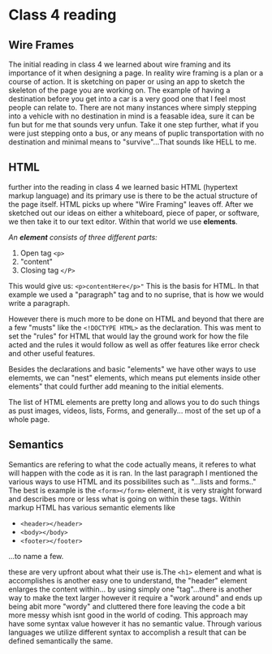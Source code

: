 
# Class 4 reading

## Wire Frames

The initial reading in class 4 we learned about wire framing and its importance of it when designing a page. In reality wire framing is a plan or a course of action. It is sketching on paper or using an app to sketch the skeleton of the page you are working on. The example of having a destination before you get into a car is a very good one that I feel most people can relate to. There are not many instances where simply stepping into a vehicle with no destination in mind is a feasable idea, sure it can be fun but for me that sounds very unfun. Take it one step further, what if you were just stepping onto a bus, or any means of puplic transportation with no destination and minimal means to "survive"...That sounds like HELL to me.

## HTML

further into the reading in class 4 we learned basic HTML (hypertext markup language) and its primary use is there to be the actual structure of the page itself. HTML picks up where "Wire Framing" leaves off. After we sketched out our ideas on either a whiteboard, piece of paper, or software, we then take it to our text editor. Within that world we use **elements**.

*An **element** consists of three different parts:*

1. Open tag ``<p>``
2. "content"
3. Closing tag ``</P>``

This would give us: ``<p>contentHere</p>"``
This is the basis for HTML. In that example we used a "paragraph" tag and to no suprise, that is how we would write a paragraph.

However there is much more to be done on HTML and beyond that there are a few "musts" like the ``<!DOCTYPE HTML>`` as the declaration. This was ment to set the "rules" for HTML that would lay the ground work for how the file acted and the rules it would follow as well as offer features like error check and other useful features.

Besides the declarations and basic "elements" we have other ways to use elememts, we can "nest" elements, which means put elements inside other elements" that could further add meaning to the initial elements.

The list of HTML elements are pretty long and allows you to do such things as pust images, videos, lists, Forms, and generally... most of the set up of a whole page.

## Semantics

Semantics are refering to what the code actually means, it referes to what will happen with the code as it is ran. In the last paragraph I mentioned the various ways to use HTML and its possibilites such as "...lists and forms.." The best is example is the ``<form></form>`` element, it  is very straight forward and describes more or less what is going on within these tags. Within markup HTML has various semantic elements like

* ``<header></header>``
* ``<body></body>``
* ``<footer></footer>``

...to name a few.

these are very upfront about what their use is.The ``<h1>`` element and what is accomplishes is another easy one to understand, the "header" element enlarges the content within... by using simply one "tag"...there is another way to make the text larger however it require a "work around" and ends up being abit more "wordy" and cluttered there fore leaving the code a bit more messy whish isnt good in the world of coding. This approach may have some syntax value however it has no semantic value.
 Through various languages we utilize different syntax to accomplish a result that can be defined semantically the same.